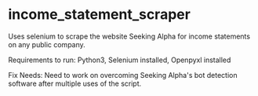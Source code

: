 # income_statement_scraper
Uses selenium to scrape the website Seeking Alpha for income statements on any public company.

Requirements to run: Python3, Selenium installed, Openpyxl installed

Fix Needs:
Need to work on overcoming Seeking Alpha's bot detection software after multiple uses of the script.
